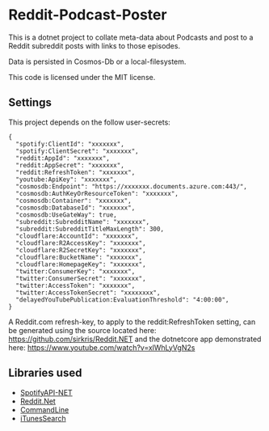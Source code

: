 # Reddit-Podcast-Poster

This is a dotnet project to collate meta-data about Podcasts and post to a Reddit subreddit posts with links to those episodes.

Data is persisted in Cosmos-Db or a local-filesystem.

This code is licensed under the MIT license.

## Settings
This project depends on the follow user-secrets:

	{
	  "spotify:ClientId": "xxxxxxx",
	  "spotify:ClientSecret": "xxxxxxx",
	  "reddit:AppId": "xxxxxxx",
	  "reddit:AppSecret": "xxxxxxx",
	  "reddit:RefreshToken": "xxxxxxx",
	  "youtube:ApiKey": "xxxxxxx",
	  "cosmosdb:Endpoint": "https://xxxxxxx.documents.azure.com:443/",
	  "cosmosdb:AuthKeyOrResourceToken": "xxxxxxx",
	  "cosmosdb:Container": "xxxxxxx",
	  "cosmosdb:DatabaseId": "xxxxxxx",
	  "cosmosdb:UseGateWay": true,
	  "subreddit:SubredditName": "xxxxxxx",
	  "subreddit:SubredditTitleMaxLength": 300,
	  "cloudflare:AccountId": "xxxxxxx",
	  "cloudflare:R2AccessKey": "xxxxxxx",
	  "cloudflare:R2SecretKey": "xxxxxxx",
	  "cloudflare:BucketName": "xxxxxxx",
	  "cloudflare:HomepageKey": "xxxxxxx",
	  "twitter:ConsumerKey": "xxxxxxx",
	  "twitter:ConsumerSecret": "xxxxxxx",
	  "twitter:AccessToken": "xxxxxxx",
	  "twitter:AccessTokenSecret": "xxxxxxxx",
	  "delayedYouTubePublication:EvaluationThreshold": "4:00:00",
	}
A Reddit.com refresh-key, to apply to the reddit:RefreshToken setting, can be generated using the source located here: https://github.com/sirkris/Reddit.NET and the dotnetcore app demonstrated here: https://www.youtube.com/watch?v=xlWhLyVgN2s

## Libraries used

- [SpotifyAPI-NET](https://github.com/JohnnyCrazy/SpotifyAPI-NET/)
- [Reddit.Net](https://github.com/sirkris/Reddit.NET)
- [CommandLine](https://github.com/commandlineparser/commandline)
- [iTunesSearch](https://github.com/danesparza/iTunesSearch)